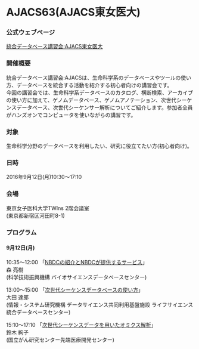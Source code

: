 # AJACS63(AJACS東女医大)

### 公式ウェブページ
[統合データベース講習会:AJACS東女医大](http://events.biosciencedbc.jp/training/ajacs63)

### 開催概要
統合データベース講習会:AJACSは、生命科学系のデータベースやツールの使い方、データベースを統合する活動を紹介する初心者向けの講習会です。  
今回の講習会では、生命科学系データベースのカタログ、横断検索、アーカイブの使い方に加えて、ゲノムデータベース、ゲノムアノテーション、次世代シーケンスデータベース、次世代シーケンサー解析についてご紹介します。参加者全員がハンズオンでコンピュータを使いながらの講習です。  

### 対象
生命科学分野のデータベースを利用したい、研究に役立てたい方(初心者向け)。  

### 日時
2016年9月12日(月)10:30～17:10  

### 会場
東京女子医科大学TWIns 2階会議室  
(東京都新宿区河田町8-1)  

### プログラム
#### 9月12日(月)
10:35～12:00 「[NBDCの紹介とNBDCが提供するサービス](https://github.com/AJACS-training/AJACS63/blob/master/01_mori/)」  
森 亮樹  
(科学技術振興機構 バイオサイエンスデータベースセンター)  

13:00～15:00 「[次世代シーケンスデータベースの使い方](https://github.com/AJACS-training/AJACS63/blob/master/02_ohta/)」  
大田 達郎  
(情報・システム研究機構 データサイエンス共同利用基盤施設 ライフサイエンス統合データベースセンター)  

15:10～17:10 「[次世代シーケンスデータを用いたオミクス解析](https://github.com/AJACS-training/AJACS62/blob/master/03_suzuki/)」  
鈴木 絢子  
(国立がん研究センター先端医療開発センター)  
